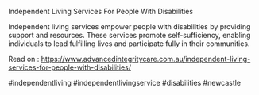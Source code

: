 Independent Living Services For People With Disabilities

Independent living services empower people with disabilities by providing support and resources. These services promote self-sufficiency, enabling individuals to lead fulfilling lives and participate fully in their communities.

Read on : https://www.advancedintegritycare.com.au/independent-living-services-for-people-with-disabilities/

#independentliving #independentlivingservice #disabilities #newcastle
